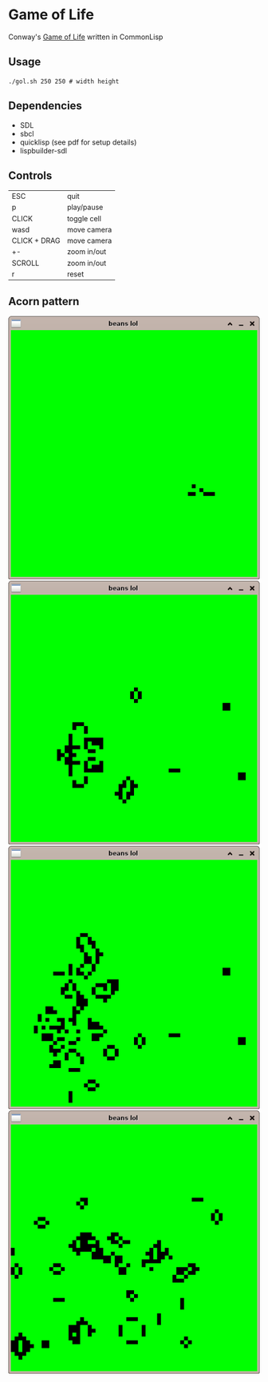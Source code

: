 # Game of Life

Conway's [Game of Life](https://en.wikipedia.org/wiki/Conway%27s_Game_of_Life) written in CommonLisp

## Usage

```
./gol.sh 250 250 # width height
```

## Dependencies

- SDL
- sbcl
- quicklisp (see pdf for setup details)
- lispbuilder-sdl

## Controls

|              |             |
|-             |-            |
| ESC          | quit        |
| p            | play/pause  |
| CLICK        | toggle cell |
| wasd         | move camera |
| CLICK + DRAG | move camera |
| +-           | zoom in/out |
| SCROLL       | zoom in/out |
| r            | reset       |

## Acorn pattern

![acorn 0](./screenshots/acorn-0.png)
![acorn 1](./screenshots/acorn-1.png)
![acorn 2](./screenshots/acorn-2.png)
![acorn 3](./screenshots/acorn-3.png)
